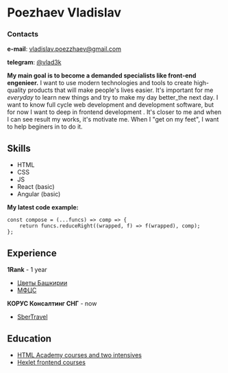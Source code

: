 # Poezhaev Vladislav

###  Contacts

**e-mail**: vladislav.poezzhaev@gmail.com

**telegram**: [@vlad3k](https://t.me/vlad3k)

**My main goal is to become a demanded specialists like front-end engenieer.** 
I want to use modern technologies and tools to create high-quality products that will make people's lives easier.
It's important for me _everyday_ to learn new things and try to make my day better_the next day.
I want to know full cycle web development and development software, but for now I want to deep in frontend development . It's closer to me and when I can see result my works, it's motivate me. When I "get on my feet", I want to help beginers in to do it.

## Skills
* HTML
* CSS
* JS
* React (basic)
* Angular (basic)

**My latest code example:**
```
const compose = (...funcs) => comp => {
	return funcs.reduceRight((wrapped, f) => f(wrapped), comp);
};
```

## Experience
 **1Rank** - 1 year
* [Цветы Башкирии](http://цветыбашкирии.рф/)
* [МФЦС](http://mfcs-ufa.ru/)

**КОРУС Консалтинг СНГ** - now
* [SberTravel](https://travel.esphere.ru/)

## Education
* [HTML Academy courses and two intensives](https://htmlacademy.ru/profile/vlad3k)
* [Hexlet frontend courses](https://ru.hexlet.io/u/vlad3k)
